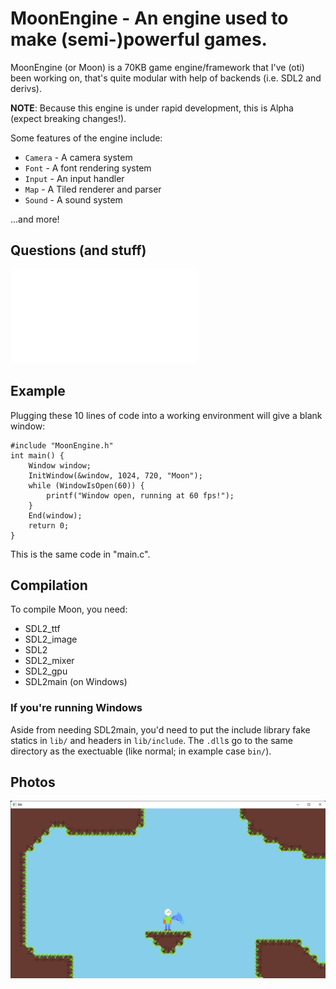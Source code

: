# MoonEngine - An engine used to make (semi-)powerful games.
MoonEngine (or Moon) is a 70KB game engine/framework that I've (oti) been working on, that's quite modular with help of backends (i.e. SDL2 and derivs).

**NOTE**: Because this engine is under rapid development, this is Alpha (expect breaking changes!).

Some features of the engine include:

- `Camera` - A camera system
- `Font` - A font rendering system
- `Input` - An input handler
- `Map` - A Tiled renderer and parser
- `Sound` - A sound system

...and more!

## Questions (and stuff)

![Go here!](FAQ.md)

## Example
Plugging these 10 lines of code into a working environment will give a blank window:
```
#include "MoonEngine.h"
int main() {
	Window window;
	InitWindow(&window, 1024, 720, "Moon");
	while (WindowIsOpen(60)) {
		printf("Window open, running at 60 fps!");
	}
	End(window);
	return 0;
}
```

This is the same code in "main.c".

## Compilation
To compile Moon, you need:

- SDL2_ttf
- SDL2_image
- SDL2
- SDL2_mixer
- SDL2_gpu
- SDL2main (on Windows)

### If you're running Windows
Aside from needing SDL2main, you'd need to put the include library fake statics in `lib/` and headers in `lib/include`. The `.dll`s go to the same directory as the exectuable (like normal; in example case `bin/`).

## Photos
![Photo of Blit, my game](Blit.png)